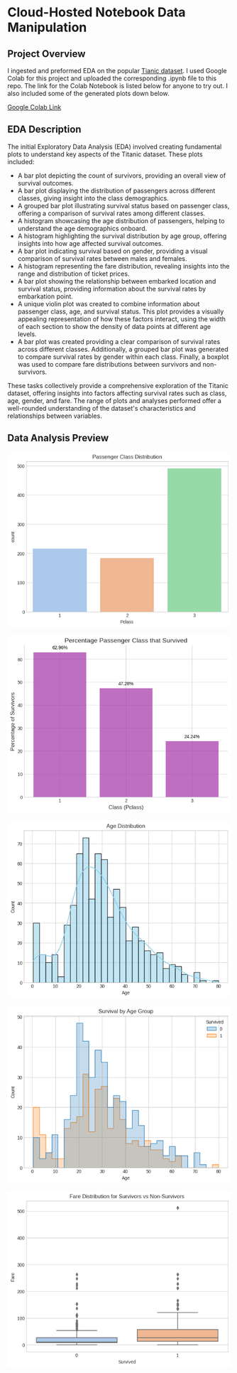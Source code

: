 
# Cloud-Hosted Notebook Data Manipulation

## Project Overview
I ingested and preformed EDA on the popular [Tianic dataset](https://github.com/datasciencedojo/datasets/raw/master/titanic.csv). I used Google Colab for this project and uploaded the corresponding .ipynb file to this repo. The link for the Colab Notebook is listed below for anyone to try out. I also included some of the generated plots down below.

[Google Colab Link](https://colab.research.google.com/drive/1CA8Q5qEPIu_J-dlCaqyfj274NJUw8f60?usp=sharing)

## EDA Description
The initial Exploratory Data Analysis (EDA) involved creating fundamental plots to understand key aspects of the Titanic dataset. These plots included:

- A bar plot depicting the count of survivors, providing an overall view of survival outcomes.
- A bar plot displaying the distribution of passengers across different classes, giving insight into the class demographics.
- A grouped bar plot illustrating survival status based on passenger class, offering a comparison of survival rates among different classes.
- A histogram showcasing the age distribution of passengers, helping to understand the age demographics onboard.
- A histogram highlighting the survival distribution by age group, offering insights into how age affected survival outcomes.
- A bar plot indicating survival based on gender, providing a visual comparison of survival rates between males and females.
- A histogram representing the fare distribution, revealing insights into the range and distribution of ticket prices.
- A bar plot showing the relationship between embarked location and survival status, providing information about the survival rates by embarkation point.
- A unique violin plot was created to combine information about passenger class, age, and survival status. This plot provides a visually appealing representation of how these factors interact, using the width of each section to show the density of data points at different age levels.
- A bar plot was created providing a clear comparison of survival rates across different classes. Additionally, a grouped bar plot was generated to compare survival rates by gender within each class. Finally, a boxplot was used to compare fare distributions between survivors and non-survivors.

These tasks collectively provide a comprehensive exploration of the Titanic dataset, offering insights into factors affecting survival rates such as class, age, gender, and fare. The range of plots and analyses performed offer a well-rounded understanding of the dataset's characteristics and relationships between variables.


## Data Analysis Preview

![Alt text](img/class_dis.png)

![Alt text](img/class_surv.png)

![Alt text](img/age_dis.png)

![Alt text](img/age_surv.png)

![Alt text](img/fare_surv.png)